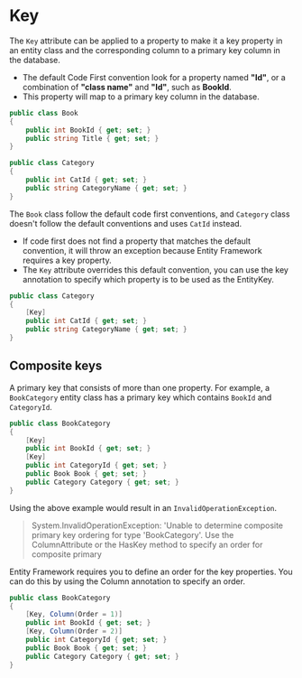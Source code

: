 # Key

The `Key` attribute can be applied to a property to make it a key property in an entity class and the corresponding column to a primary key column in the database. 

 - The default Code First convention look for a property named **"Id"**, or a combination of **"class name"** and **"Id"**, such as **BookId**. 
 - This property will map to a primary key column in the database.

```csharp
public class Book
{
    public int BookId { get; set; }
    public string Title { get; set; }
}

public class Category
{
    public int CatId { get; set; }
    public string CategoryName { get; set; }
}
```

The `Book` class follow the default code first conventions, and `Category` class doesn't follow the default conventions and uses `CatId` instead.


 - If code first does not find a property that matches the default convention, it will throw an exception because Entity Framework requires a key property. 
 - The `Key` attribute overrides this default convention, you can use the key annotation to specify which property is to be used as the EntityKey.

```csharp
public class Category
{
    [Key]
    public int CatId { get; set; }
    public string CategoryName { get; set; }
}
```

## Composite keys

A primary key that consists of more than one property. For example, a `BookCategory` entity class has a primary key which contains `BookId` and `CategoryId`.

```csharp
public class BookCategory
{
    [Key]
    public int BookId { get; set; }
    [Key]
    public int CategoryId { get; set; }
    public Book Book { get; set; }
    public Category Category { get; set; }
}
```

Using the above example would result in an `InvalidOperationException`.

> System.InvalidOperationException: 'Unable to determine composite primary key ordering for type 'BookCategory'. Use the ColumnAttribute or the HasKey method to specify an order for composite primary 

Entity Framework requires you to define an order for the key properties. You can do this by using the Column annotation to specify an order.

```csharp
public class BookCategory
{
    [Key, Column(Order = 1)]
    public int BookId { get; set; }
    [Key, Column(Order = 2)]
    public int CategoryId { get; set; }
    public Book Book { get; set; }
    public Category Category { get; set; }
}
```
